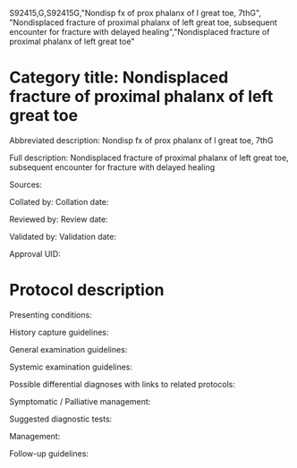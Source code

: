 S92415,G,S92415G,"Nondisp fx of prox phalanx of l great toe, 7thG", "Nondisplaced fracture of proximal phalanx of left great toe, subsequent encounter for fracture with delayed healing","Nondisplaced fracture of proximal phalanx of left great toe"
# Category title: Nondisplaced fracture of proximal phalanx of left great toe

Abbreviated description: Nondisp fx of prox phalanx of l great toe, 7thG

Full description: Nondisplaced fracture of proximal phalanx of left great toe, subsequent encounter for fracture with delayed healing

Sources:

Collated by:
Collation date:

Reviewed by:
Review date:

Validated by:
Validation date:

Approval UID:

# Protocol description

Presenting conditions:

History capture guidelines:

General examination guidelines:

Systemic examination guidelines:

Possible differential diagnoses with links to related protocols:

Symptomatic / Palliative management:

Suggested diagnostic tests:

Management:

Follow-up guidelines:
